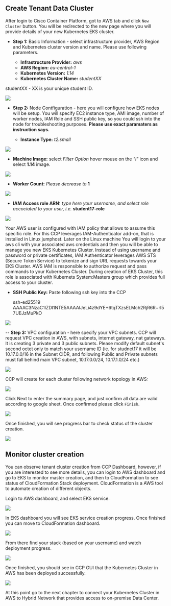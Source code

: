 ## Create Tenant Data Cluster

After login to Cisco Container Platform, got to AWS tab and click `New Cluster` button. You will be redirected to the new page where you will provide details of your new Kubernetes EKS cluster.

- **Step 1:** Basic Information - select infrastructure provider, AWS Region and Kubernetes cluster version and name. Please use following parameters.

  - **Infrastructure Provider:** *aws*
  - **AWS Region:** *eu-central-1*
  - **Kubernetes Version:** *1.14*
  - **Kubernetes Cluster Name:** *studentXX*

studentXX - XX is your unique student ID.

<img src="https://raw.githubusercontent.com/pradeesi/HybridCloudApp/master/HybridCloudApp/Documentation/images/ccp5-eks-basic-info.png">

- **Step 2:** Node Contfiguration - here you will configure how EKS nodes will be setup. You will specify EC2 instance type, AMI image, number of worker nodes, IAM Role and SSH public key, so you could ssh into the node for troubleshooting purposes. 
**Please use exact paramaters as instruction says.**

  - **Instance Type:** *t2.small*

<img src="https://raw.githubusercontent.com/pradeesi/HybridCloudApp/master/HybridCloudApp/Documentation/images/ccp5-eks-instance-type.png">

  - **Machine Image:** select *Filter Option* hover mouse on the *"i"* icon and select **1.14** image.

<img src="https://raw.githubusercontent.com/pradeesi/HybridCloudApp/master/HybridCloudApp/Documentation/images/ccp5-eks-image-version.png">

  - **Worker Count:** *Please decrease to* **1**

<img src="https://raw.githubusercontent.com/pradeesi/HybridCloudApp/master/HybridCloudApp/Documentation/images/ccp5-eks-worked-count.png">

  - **IAM Access role ARN:** *type here your username, and select role accociated to your user, i.e.* **student17-role**

<img src="https://raw.githubusercontent.com/pradeesi/HybridCloudApp/master/HybridCloudApp/Documentation/images/ccp5-eks-iam-role.png">

Your AWS user is configured with IAM policy that allows to assume this specific role. For this CCP leverages IAM-Authenticator add-on, that is installed in Linux jumphost. Later on the Linux machine You will login to your aws cli with your associated aws credentials and then you will be able to manage you new EKS Kubernetes Cluster. Instead of using username and password or private certificates, IAM Authenticator leverages AWS STS (Secure Token Service) to tokenize and sign URL requests towards your EKS Cluster. AWS IAM is responsible to authorize request and pass commands to your Kubernetes Cluster.
During creation of EKS Cluster, this role is associated with Kubernets System:Masters group which provides full access to your cluster.

  - **SSH Public Key:** Paste following ssh key into the CCP

    ssh-ed25519 AAAAC3NzaC1lZDI1NTE5AAAAIJeLi4z9dYE+6tqTXzsELMch2RjR6R+rl57UEJzMuPkO

<img src="https://raw.githubusercontent.com/pradeesi/HybridCloudApp/master/HybridCloudApp/Documentation/images/ccp5-eks-.png">

-- **Step 3:** VPC configuration - here specify your VPC subnets. CCP will request VPC creation in AWS, with subnets, internet gateway, nat gateways. It is creating 3 private and 3 public subnets. Please modify default subnet's second octet only to match your username ID (ie. for studnet17 it will be 10.17.0.0/16 in the Subnet CIDR, and following Public and Private subnets must fall behind main VPC subnet, 10.17.0.0/24, 10.17.1.0/24 etc.)

<img src="https://raw.githubusercontent.com/pradeesi/HybridCloudApp/master/HybridCloudApp/Documentation/images/ccp5-eks-vpc.png">

CCP will create for each cluster following network topology in AWS:

<img src="https://raw.githubusercontent.com/pradeesi/HybridCloudApp/master/HybridCloudApp/Documentation/images/aws-eks-vpc-topology.png">

Click Next to enter the summary page, and just confirm all data are valid according to google sheet. Once confirmed please click `Finish`.

<img src="https://raw.githubusercontent.com/pradeesi/HybridCloudApp/master/HybridCloudApp/Documentation/images/ccp5-eks-summary.png">

Once finished, you will see progress bar to check status of the cluster creation.

<img src="https://raw.githubusercontent.com/pradeesi/HybridCloudApp/master/HybridCloudApp/Documentation/images/ccp5-eks-creating.png">

## Monitor cluster creation

You can observe tenant cluster creation from CCP Dashboard, however, if you are interested to see more details, you can login to AWS dashboard and go to EKS to monitor master creation, and then to CloudFormation to see status of CloudFormation Stack deployment. CloudFormation is a AWS tool to automate creation of different objects.

Login to AWS dashboard, and select EKS service.

<img src="https://raw.githubusercontent.com/pradeesi/HybridCloudApp/master/HybridCloudApp/Documentation/images/aws-eks-find.png">

In EKS dashboard you will see EKS service creation progress. Once finished you can move to CloudFormation dashboard.

<img src="https://raw.githubusercontent.com/pradeesi/HybridCloudApp/master/HybridCloudApp/Documentation/images/aws-cloudformation-find.png">

From there find your stack (based on your username) and watch deployment progress.

<img src="https://raw.githubusercontent.com/pradeesi/HybridCloudApp/master/HybridCloudApp/Documentation/images/aws-cloudformation-watch.png">

Once finished, you should see in CCP GUI that the Kubernetes Cluster in AWS has been deployed successfully.

<img src="https://raw.githubusercontent.com/pradeesi/HybridCloudApp/master/HybridCloudApp/Documentation/images/ccp5-eks-ready.png">

At this point go to the next chapter to connect your Kubernetes Cluster in AWS to Hybrid Network that provides access to on-premise Data Center.